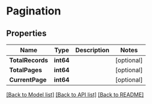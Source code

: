 # Pagination

## Properties
Name | Type | Description | Notes
------------ | ------------- | ------------- | -------------
**TotalRecords** | **int64** |  | [optional] 
**TotalPages** | **int64** |  | [optional] 
**CurrentPage** | **int64** |  | [optional] 

[[Back to Model list]](../README.md#documentation-for-models) [[Back to API list]](../README.md#documentation-for-api-endpoints) [[Back to README]](../README.md)


